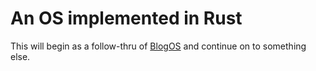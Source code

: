 # An OS implemented in Rust

This will begin as a follow-thru of [BlogOS](https://os.phil-opp.com) and continue on to something else.
